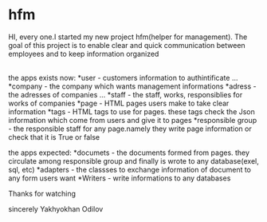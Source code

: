 # hfm
HI, every one.I started my new project hfm(helper for management).
The goal of this project is to enable clear and quick communication between employees and to keep information organized <br><br>

the apps exists now:
  *user - customers information to authintificate ...
  *company - the company which wants management informations
  *adress - the adresses of companies ...
  *staff - the staff, works, responsiblies for works of companies
  *page - HTML pages users make to take clear information
  *tags - HTML tags to use for pages. these tags check the Json information which come from users and give it to pages
  *responsible group - the responsible staff for any page.namely they write page information or check that it is True or false
  
the apps expected:
  *documets - the documents formed from pages. they circulate among responsible group and finally is wrote to any database(exel, sql, etc)
  *adapters - the classses to exchange information of document to any form users want
  *Writers - write informations to any databases
  
Thanks for watching

sincerely
Yakhyokhan Odilov
